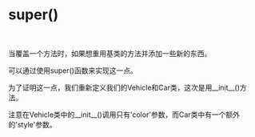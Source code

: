 # super()

<br>

当覆盖一个方法时，如果想重用基类的方法并添加一些新的东西。

可以通过使用super()函数来实现这一点。

为了证明这一点，我们重新定义我们的Vehicle和Car类，这次是用__init__()方法。

注意在Vehicle类中的__init__()调用只有'color'参数，而Car类中有一个额外的'style'参数。
